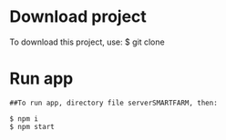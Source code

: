 # Download project
To download this project, use:
$ git clone <link project>

# Run app
    ##To run app, directory file serverSMARTFARM, then:
  
    $ npm i
    $ npm start
